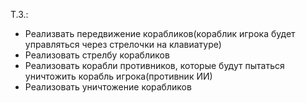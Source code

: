 Т.З.:
* Реализвать передвижение корабликов(кораблик игрока будет управляться через стрелочки на клавиатуре)
* Реализовать стрелбу корабликов
* Реализовать корабли противников, которые будут пытаться уничтожить корабль игрока(противник  ИИ)
* Реализовать уничтожение корабликов
